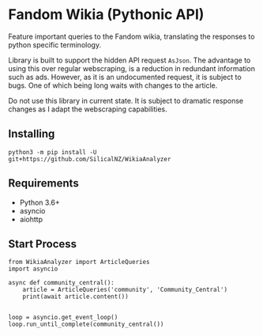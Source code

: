Fandom Wikia (Pythonic API)
========
Feature important queries to the Fandom wikia, translating the responses to python specific terminology. 

Library is built to support the hidden API request `AsJson`. The advantage to using this over regular webscraping, is a reduction in redundant information such as ads. However, as it is an undocumented request, it is subject to bugs. One of which being long waits with changes to the article.

Do not use this library in current state. It is subject to dramatic response changes as I adapt the webscraping capabilities.

## Installing

```
python3 -m pip install -U git+https://github.com/SilicalNZ/WikiaAnalyzer
```

## Requirements
- Python 3.6+
- asyncio
- aiohttp

## Start Process
```
from WikiaAnalyzer import ArticleQueries
import asyncio

async def community_central():
    article = ArticleQueries('community', 'Community_Central')
    print(await article.content())


loop = asyncio.get_event_loop()
loop.run_until_complete(community_central())
```
